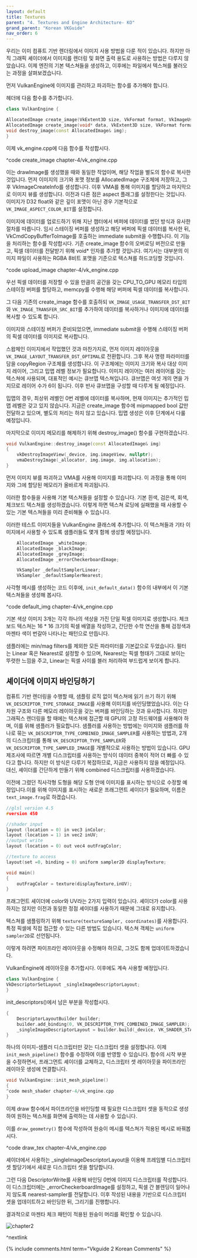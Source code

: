 ```yaml
---
layout: default
title: Textures
parent: "4. Textures and Engine Architecture- KO"
grand_parent: "Korean VKGuide"
nav_order: 6
---
```


우리는 이미 컴퓨트 기반 렌더링에서 이미지 사용 방법을 다룬 적이 있습니다. 하지만 아직 그래픽 셰이더에서 이미지를 렌더링 및 화면 출력 용도로 사용하는 방법은 다루지 않았습니다. 이제 엔진의 기본 텍스쳐들을 생성하고, 이후에는 파일에서 텍스쳐를 불러오는 과정을 살펴보겠습니다.

먼저 VulkanEngine에 이미지를 관리하고 파괴하는 함수를 추가해야 합니다.

헤더에 다음 함수를 추가합니다.

```cpp
class VulkanEngine {

AllocatedImage create_image(VkExtent3D size, VkFormat format, VkImageUsageFlags usage, bool mipmapped = false);
AllocatedImage create_image(void* data, VkExtent3D size, VkFormat format, VkImageUsageFlags usage, bool mipmapped = false);
void destroy_image(const AllocatedImage& img);
}
```

이제 vk_engine.cpp에 다음 함수를 작성합시다.

^code create_image chapter-4/vk_engine.cpp

이는 drawImage를 생성했을 때와 동일한 작업이며, 해당 작업을 별도의 함수로 복사한 것입니다. 먼저 이미지의 크기와 포맷 정보를 AllocatedImage 구조체에 저장하고, 그 후 VkImageCreateInfo를 생성합니다. 이후 VMA를 통해 이미지를 할당하고 마지막으로 이미지 뷰를 생성합니다. 이전과 다른 점은 aspect 플래그를 설정한다는 것입니다. 이미지가 D32 float와 같은 깊이 포맷이 아닌 경우 기본적으로 `VK_IMAGE_ASPECT_COLOR_BIT`를 설정합니다. 

이미지에 데이터를 업로드하기 위해 지난 챕터에서 버퍼에 데이터를 썼던 방식과 유사한 절차를 따릅니다. 임시 스테이징 버퍼를 생성하고 해당 버퍼에 픽셀 데이터를 복사한 뒤, VkCmdCopyBufferToImage를 호출하는 immediate submit을 수행합니다. 이 기능을 처리하는 함수를 작성합시다. 기존 create_image 함수의 오버로딩 버전으로 만들고, 픽셀 데이터를 전달받기 위해 void* 인자를 추가할 것입니다. 여기서는 대부분의 이미지 파일이 사용하는 RGBA 8비트 포맷을 기준으로 텍스쳐를 하드코딩할 것입니다.

^code upload_image chapter-4/vk_engine.cpp

우선 픽셀 데이터를 저장할 수 있을 만큼의 공간을 갖는 CPU_TO_GPU 메모리 타입의 스테이징 버퍼를 할당하고, memcpy를 수행해 해당 버퍼에 픽셀 데이터를 복사합니다.

그 다음 기존의 create_image 함수를 호출하되 `VK_IMAGE_USAGE_TRANSFER_DST_BIT`와 `VK_IMAGE_TRANSFER_SRC_BIT`를 추가하여 데이터를 복사하거나 이미지에 데이터를 복사할 수 있도록 합니다.

이미지와 스테이징 버퍼가 준비되었으면, immediate submit을 수행해 스테이징 버퍼의 픽셀 데이터를 이미지로 복사합니다.

스왑체인 이미지에서 작업했던 것과 마찬가지로, 먼저 이미지 레이아웃을 `VK_IMAGE_LAYOUT_TRANSFER_DST_OPTIMAL`로 전환합니다. 그후 복사 명령 파라미터를 담을 copyRegion 구조체를 생성합니다. 이 구조체에는 이미지 크기와 복사 대상 이미지 레이어, 그리고 밉맵 레벨 정보가 필요합니다. 이미지 레이어는 여러 레이어를 갖는 텍스쳐에 사용되며, 대표적인 예시는 큐브맵 텍스쳐입니다. 큐브맵은 여섯 개의 면을 가지므로 레이어 수가 6이 됩니다. 이후 반사 큐브맵을 구성할 때 다루게 될 예정입니다. 

밉맵의 경우, 최상위 레벨인 0번 레벨에 데이터를 복사하며, 현재 이미지는 추가적인 밉맵 레벨은 갖고 있지 않습니다. 지금은 create_image 함수에 mipmapped bool 값만 전달하고 있으며, 별도의 처리는 하지 않고 있습니다. 밉맵 생성은 이후 단계에서 다룰 예정입니다.

마지막으로 이미지 메모리를 해제하기 위해 destroy_image() 함수를 구현하겠습니다.
```cpp
void VulkanEngine::destroy_image(const AllocatedImage& img)
{
    vkDestroyImageView(_device, img.imageView, nullptr);
    vmaDestroyImage(_allocator, img.image, img.allocation);
}
```
먼저 이미지 뷰를 파괴하고 VMA를 사용해 이미지를 파괴합니다. 이 과정을 통해 이미지와 그에 할당된 메모리가 올바르게 파괴됩니다.

이러한 함수들을 사용해 기본 텍스쳐들을 설정할 수 있습니다. 기본 흰색, 검은색, 회색, 체크보드 텍스쳐를 생성하겠습니다. 이렇게 하면 텍스쳐 로딩에 실패했을 때 사용할 수 있는 기본 텍스쳐들을 미리 준비해둘 수 있습니다.

이러한 테스트 이미지들을 VulkanEngine 클래스에 추가합니다. 이 텍스쳐들과 기타 이미지에서 사용할 수 있도록 샘플러들도 몇개 함께 생성할 예정입니다. 

```cpp
	AllocatedImage _whiteImage;
	AllocatedImage _blackImage;
	AllocatedImage _greyImage;
	AllocatedImage _errorCheckerboardImage;

    VkSampler _defaultSamplerLinear;
	VkSampler _defaultSamplerNearest;
```

사각형 메시를 생성하는 코드 이후에, `init_default_data()` 함수의 내부에서 이 기본 텍스쳐들을 생성해 봅시다.

^code default_img chapter-4/vk_engine.cpp

기본 색상 이미지 3개는 각각 하나의 색상을 가진 단일 픽셀 이미지로 생성합니다. 체크보드 텍스쳐는 16 * 16 크기의 픽셀 배열을 작성하고, 간단한 수학 연산을 통해 검정색과 마젠타 색이 번갈아 나타나는 패턴으로 만듭니다.

샘플러에는 min/mag filters를 제외한 모든 파라미터를 기본값으로 두었습니다. 필터는 Linear 혹은 Nearest로 설정할 수 있으며, Nearest는 픽셀 형태가 그대로 보이는 뚜렷한 느낌을 주고, Linear는 픽셀 사이를 블러 처리하여 부드럽게 보이게 합니다.

## 셰이더에 이미지 바인딩하기 
컴퓨트 기반 렌더링을 수행할 때, 샘플링 로직 없이 텍스쳐에 읽기 쓰기 하기 위해 `VK_DESCRIPTOR_TYPE_STORAGE_IMAGE`를 사용해 이미지를 바인딩했었습니다. 이는 다차원 구조와 다른 메모리 레이아웃을 갖는 버퍼를 바인딩하는 것과 유사합니다. 하지만 그래픽스 렌더링을 할 때에는 텍스쳐에 접근할 때 GPU의 고정 하드웨어를 사용해야 하며, 이를 위해 샘플러가 필요합니다. 샘플러를 사용하는 방법에는 이미지와 샘플러를 하나로 묶는 `VK_DESCRIPTOR_TYPE_COMBINED_IMAGE_SAMPLER`를 사용하는 방법과, 2개의 디스크립터를 통해 `VK_DESCRIPTOR_TYPE_SAMPLER`와 `VK_DESCRIPTOR_TYPE_SAMPLED_IMAGE`를 개별적으로 사용하는 방법이 있습니다. GPU 제조사에 따르면 개별 디스크립터를 사용하는 방식이 데이터 중복이 적어 더 빠를 수 있다고 합니다. 하지만 이 방식은 다루기 복잡하므로, 지금은 사용하지 않을 예정입니다. 대신, 셰이더를 간단하게 만들기 위해 combined 디스크립터를 사용하겠습니다.

이전에 그렸던 직사각형 도형을 해당 도형 안에 이미지를 표시하는 방식으로 수정할 예정입니다.이를 위해 이미지를 표시하는 새로운 프래그먼트 셰이더가 필요하며, 이름은 `text_image.frag`로 하겠습니다.

```c
//glsl version 4.5
#version 450

//shader input
layout (location = 0) in vec3 inColor;
layout (location = 1) in vec2 inUV;
//output write
layout (location = 0) out vec4 outFragColor;

//texture to access
layout(set =0, binding = 0) uniform sampler2D displayTexture;

void main() 
{
	outFragColor = texture(displayTexture,inUV);
}
```

프래그먼트 셰이더에 color와 UV라는 2가지 입력이 있습니다. 셰이더가 color를 사용하지는 않지만 이전과 동일한 정점 셰이더를 사용하기 때문에 그대로 유지합니다.

텍스쳐를 샘플링하기 위해 `texture(textureSampler, coordinates)`를 사용합니다. 특정 픽셀에 직접 접근할 수 있는 다른 방법도 있습니다. 텍스쳐 객체는 `uniform sampler2D`로 선언됩니다.

이렇게 하려면 파이프라인 레이아웃을 수정해야 하므로, 그것도 함께 업데이트하겠습니다.

VulkanEngine에 레이아웃을 추가합시다. 이후에도 계속 사용할 예정입니다.

```cpp
class VulkanEngine {
VkDescriptorSetLayout _singleImageDescriptorLayout;
}
```

init_descriptors()에서 남은 부분을 작성합시다.

```cpp
{
	DescriptorLayoutBuilder builder;
	builder.add_binding(0, VK_DESCRIPTOR_TYPE_COMBINED_IMAGE_SAMPLER);
	_singleImageDescriptorLayout = builder.build(_device, VK_SHADER_STAGE_FRAGMENT_BIT);
}
```

하나의 이미지-샘플러 디스크립터만 갖는 디스크립터 셋을 설정합니다. 이제 `init_mesh_pipeline()` 함수를 수정하여 이를 반영할 수 있습니다. 함수의 시작 부분을 수정하면서, 프래그먼트 셰이더를 교체하고, 디스크립터 셋 레이아웃을 파이프라인 레이아웃 생성에 연결합니다.

```cpp
void VulkanEngine::init_mesh_pipeline()
{
^code mesh_shader chapter-4/vk_engine.cpp
}
```

이제 draw 함수에서 파이프라인을 바인딩할 때 필요한 디스크립터 셋을 동적으로 생성하여 원하는 텍스쳐를 화면에 출력하는 데 사용할 수 있습니다.

이를 `draw_geometry()` 함수에 작성하여 원숭이 메시를 텍스쳐가 적용된 메시로 바꿔봅시다.

^code draw_tex chapter-4/vk_engine.cpp

셰이더에서 사용하는 _singleImageDescriptorLayout을 이용해 프레임별 디스크립터 셋 할당기에서 새로운 디스크립터 셋을 할당합니다.

그런 다음 DescriptorWrite를 사용해 바인딩 0번에 이미지 디스크립터를 작성합니다. 이 디스크립터에는 _errorCheckerboardImage를 설정하고, 픽셀 간 블렌딩이 일어나지 않도록 nearest-sampler를 전달합니다. 이후 작성된 내용을 기반으로 디스크립터 셋을 업데이트하고 바인딩한 뒤, 그리기를 진행합니다.

결과적으로 마젠타 체크 패턴이 적용된 원숭이 머리를 확인할 수 있습니다.

![chapter2]({{site.baseurl}}/diagrams/texmonkey.png)

^nextlink

{% include comments.html term="Vkguide 2 Korean Comments" %}